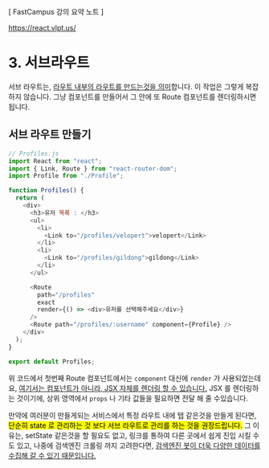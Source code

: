 [ FastCampus 강의 요약 노트 ]

https://react.vlpt.us/

# 3. 서브라우트

서브 라우트는, <u>라우트 내부의 라우트를 만드는것을 의미</u>합니다. 이 작업은 그렇게 복잡하지 않습니다. 그냥 컴포넌트를 만들어서 그 안에 또 Route 컴포넌트를 렌더링하시면 됩니다.

## 서브 라우트 만들기

```javascript
// Profiles.js
import React from "react";
import { Link, Route } from "react-router-dom";
import Profile from "./Profile";

function Profiles() {
  return (
    <div>
      <h3>유저 목록 : </h3>
      <ul>
        <li>
          <Link to="/profiles/velopert">velopert</Link>
        </li>
        <li>
          <Link to="/profiles/gildong">gildong</Link>
        </li>
      </ul>

      <Route
        path="/profiles"
        exact
        render={() => <div>유저를 선택해주세요</div>}
      />
      <Route path="/profiles/:username" component={Profile} />
    </div>
  );
}

export default Profiles;
```

위 코드에서 첫번째 Route 컴포넌트에서는 `component` 대신에 `render` 가 사용되었는데요, <u>여기서는 컴포넌트가 아니라, JSX 자체를 렌더링 할 수 있습니다.</u> JSX 를 렌더링하는 것이기에, 상위 영역에서 `props` 나 기타 값들을 필요하면 전달 해 줄 수있습니다.

만약에 여러분이 만들게되는 서비스에서 특정 라우트 내에 탭 같은것을 만들게 된다면, <mark>단순히 state 로 관리하는 것 보다 서브 라우트로 관리를 하는 것을 권장드립니다.</mark> 그 이유는, setState 같은것을 할 필요도 없고, 링크를 통하여 다른 곳에서 쉽게 진입 시킬 수도 있고, 나중에 검색엔진 크롤링 까지 고려한다면, <u>검색엔진 봇이 더욱 다양한 데이터를 수집해 갈 수 있기 때문입니다.</u>
